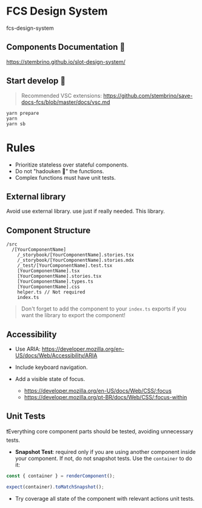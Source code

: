 # FCS Design System
fcs-design-system

## Components Documentation 📰
https://stembrino.github.io/slot-design-system/

## Start develop 🚀
> Recommended VSC extensions: https://github.com/stembrino/save-docs-fcs/blob/master/docs/vsc.md

```console
yarn prepare
yarn
yarn sb
```

# Rules
- Prioritize stateless over stateful components.
- Do not "hadouken 🥦" the functions.
- Complex functions must have unit tests.

## External library
Avoid use external library. use just if really needed. This library.
## Component Structure

```
/src
  /[YourComponentName]
    /_storybook/[YourComponentName].stories.tsx
    /_storybook/[YourComponentName].stories.mdx
    /_test/[YourComponentName].test.tsx
    [YourComponentName].tsx
    [YourComponentName].stories.tsx
    [YourComponentName].types.ts
    [YourComponentName].css
    helper.ts // Not required
    index.ts
```

> Don't forget to add the component to your `index.ts` exports if you want the library to export the component!

## Accessibility
- Use ARIA: https://developer.mozilla.org/en-US/docs/Web/Accessibility/ARIA

- Include keyboard navigation.
- Add a visible state of focus.
  - https://developer.mozilla.org/en-US/docs/Web/CSS/:focus
  - https://developer.mozilla.org/pt-BR/docs/Web/CSS/:focus-within

## Unit Tests
❗Everything core component parts should be tested, avoiding unnecessary tests.

- **Snapshot Test**: required only if you are using another component inside your component. If not, do not snapshot tests. Use the `container` to do it: 
```ts
const { container } = renderComponent();

expect(container).toMatchSnapshot();
```

- Try coverage all state of the component with relevant actions unit tests.
